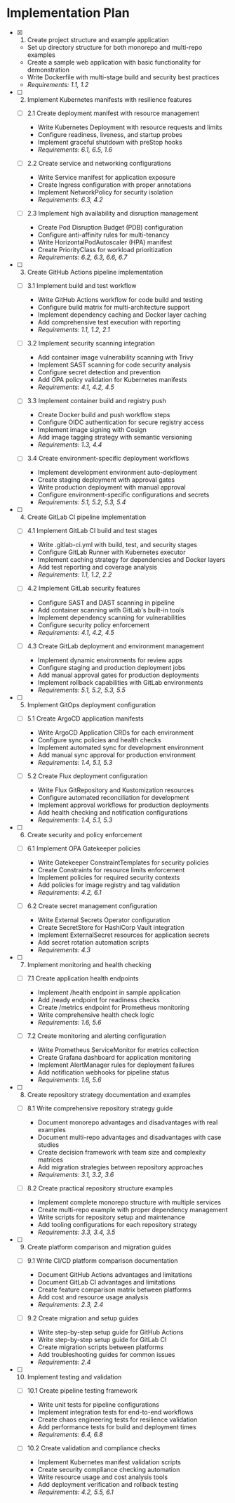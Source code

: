 # Implementation Plan

- [x] 1. Create project structure and example application
  - Set up directory structure for both monorepo and multi-repo examples
  - Create a sample web application with basic functionality for demonstration
  - Write Dockerfile with multi-stage build and security best practices
  - _Requirements: 1.1, 1.2_

- [ ] 2. Implement Kubernetes manifests with resilience features
  - [ ] 2.1 Create deployment manifest with resource management
    - Write Kubernetes Deployment with resource requests and limits
    - Configure readiness, liveness, and startup probes
    - Implement graceful shutdown with preStop hooks
    - _Requirements: 6.1, 6.5, 1.6_

  - [ ] 2.2 Create service and networking configurations
    - Write Service manifest for application exposure
    - Create Ingress configuration with proper annotations
    - Implement NetworkPolicy for security isolation
    - _Requirements: 6.3, 4.2_

  - [ ] 2.3 Implement high availability and disruption management
    - Create Pod Disruption Budget (PDB) configuration
    - Configure anti-affinity rules for multi-tenancy
    - Write HorizontalPodAutoscaler (HPA) manifest
    - Create PriorityClass for workload prioritization
    - _Requirements: 6.2, 6.3, 6.6, 6.7_

- [ ] 3. Create GitHub Actions pipeline implementation
  - [ ] 3.1 Implement build and test workflow
    - Write GitHub Actions workflow for code build and testing
    - Configure build matrix for multi-architecture support
    - Implement dependency caching and Docker layer caching
    - Add comprehensive test execution with reporting
    - _Requirements: 1.1, 1.2, 2.1_

  - [ ] 3.2 Implement security scanning integration
    - Add container image vulnerability scanning with Trivy
    - Implement SAST scanning for code security analysis
    - Configure secret detection and prevention
    - Add OPA policy validation for Kubernetes manifests
    - _Requirements: 4.1, 4.2, 4.5_

  - [ ] 3.3 Implement container build and registry push
    - Create Docker build and push workflow steps
    - Configure OIDC authentication for secure registry access
    - Implement image signing with Cosign
    - Add image tagging strategy with semantic versioning
    - _Requirements: 1.3, 4.4_

  - [ ] 3.4 Create environment-specific deployment workflows
    - Implement development environment auto-deployment
    - Create staging deployment with approval gates
    - Write production deployment with manual approval
    - Configure environment-specific configurations and secrets
    - _Requirements: 5.1, 5.2, 5.3, 5.4_

- [ ] 4. Create GitLab CI pipeline implementation
  - [ ] 4.1 Implement GitLab CI build and test stages
    - Write .gitlab-ci.yml with build, test, and security stages
    - Configure GitLab Runner with Kubernetes executor
    - Implement caching strategy for dependencies and Docker layers
    - Add test reporting and coverage analysis
    - _Requirements: 1.1, 1.2, 2.2_

  - [ ] 4.2 Implement GitLab security features
    - Configure SAST and DAST scanning in pipeline
    - Add container scanning with GitLab's built-in tools
    - Implement dependency scanning for vulnerabilities
    - Configure security policy enforcement
    - _Requirements: 4.1, 4.2, 4.5_

  - [ ] 4.3 Create GitLab deployment and environment management
    - Implement dynamic environments for review apps
    - Configure staging and production deployment jobs
    - Add manual approval gates for production deployments
    - Implement rollback capabilities with GitLab environments
    - _Requirements: 5.1, 5.2, 5.3, 5.5_

- [ ] 5. Implement GitOps deployment configuration
  - [ ] 5.1 Create ArgoCD application manifests
    - Write ArgoCD Application CRDs for each environment
    - Configure sync policies and health checks
    - Implement automated sync for development environment
    - Add manual sync approval for production environment
    - _Requirements: 1.4, 5.1, 5.3_

  - [ ] 5.2 Create Flux deployment configuration
    - Write Flux GitRepository and Kustomization resources
    - Configure automated reconciliation for development
    - Implement approval workflows for production deployments
    - Add health checking and notification configurations
    - _Requirements: 1.4, 5.1, 5.3_

- [ ] 6. Create security and policy enforcement
  - [ ] 6.1 Implement OPA Gatekeeper policies
    - Write Gatekeeper ConstraintTemplates for security policies
    - Create Constraints for resource limits enforcement
    - Implement policies for required security contexts
    - Add policies for image registry and tag validation
    - _Requirements: 4.2, 6.1_

  - [ ] 6.2 Create secret management configuration
    - Write External Secrets Operator configuration
    - Create SecretStore for HashiCorp Vault integration
    - Implement ExternalSecret resources for application secrets
    - Add secret rotation automation scripts
    - _Requirements: 4.3_

- [ ] 7. Implement monitoring and health checking
  - [ ] 7.1 Create application health endpoints
    - Implement /health endpoint in sample application
    - Add /ready endpoint for readiness checks
    - Create /metrics endpoint for Prometheus monitoring
    - Write comprehensive health check logic
    - _Requirements: 1.6, 5.6_

  - [ ] 7.2 Create monitoring and alerting configuration
    - Write Prometheus ServiceMonitor for metrics collection
    - Create Grafana dashboard for application monitoring
    - Implement AlertManager rules for deployment failures
    - Add notification webhooks for pipeline status
    - _Requirements: 1.6, 5.6_

- [ ] 8. Create repository strategy documentation and examples
  - [ ] 8.1 Write comprehensive repository strategy guide
    - Document monorepo advantages and disadvantages with real examples
    - Document multi-repo advantages and disadvantages with case studies
    - Create decision framework with team size and complexity matrices
    - Add migration strategies between repository approaches
    - _Requirements: 3.1, 3.2, 3.6_

  - [ ] 8.2 Create practical repository structure examples
    - Implement complete monorepo structure with multiple services
    - Create multi-repo example with proper dependency management
    - Write scripts for repository setup and maintenance
    - Add tooling configurations for each repository strategy
    - _Requirements: 3.3, 3.4, 3.5_

- [ ] 9. Create platform comparison and migration guides
  - [ ] 9.1 Write CI/CD platform comparison documentation
    - Document GitHub Actions advantages and limitations
    - Document GitLab CI advantages and limitations
    - Create feature comparison matrix between platforms
    - Add cost and resource usage analysis
    - _Requirements: 2.3, 2.4_

  - [ ] 9.2 Create migration and setup guides
    - Write step-by-step setup guide for GitHub Actions
    - Write step-by-step setup guide for GitLab CI
    - Create migration scripts between platforms
    - Add troubleshooting guides for common issues
    - _Requirements: 2.4_

- [ ] 10. Implement testing and validation
  - [ ] 10.1 Create pipeline testing framework
    - Write unit tests for pipeline configurations
    - Implement integration tests for end-to-end workflows
    - Create chaos engineering tests for resilience validation
    - Add performance tests for build and deployment times
    - _Requirements: 6.4, 6.8_

  - [ ] 10.2 Create validation and compliance checks
    - Implement Kubernetes manifest validation scripts
    - Create security compliance checking automation
    - Write resource usage and cost analysis tools
    - Add deployment verification and rollback testing
    - _Requirements: 4.2, 5.5, 6.1_